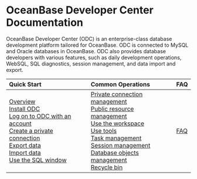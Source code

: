 OceanBase Developer Center Documentation
=========================
OceanBase Developer Center (ODC) is an enterprise-class database development platform tailored for OceanBase. ODC is connected to MySQL and Oracle databases in OceanBase. ODC also provides database developers with various features, such as daily development operations, WebSQL, SQL diagnostics, session management, and data import and export.

|         Quick Start         | Common Operations |FAQ|
|:-----------------------|:---------|:---------|
|    [Overview](3.quickstart/1.quickstart-overview.md)  <br> [Install ODC](3.quickstart/2.install-odc.md) <br> [Log on to ODC with an account](3.quickstart/3.quickstart-log-on-to-odc.md)<br> [Create a private connection](3.quickstart/4.quickstart-create-a-personal-connection.md) <br> [Export data](4.tutorials/3.export-data.md) <br> [Import data](4.tutorials/4.tutorials-import.md)<br> [Use the SQL window](5.web-odc-user-guide/5.web-odc-use-workspace/2.web-odc-sql-window.md)| [Private connection management](5.web-odc-user-guide/5.web-odc-user-guide/3.web-odc-connect-database/2.web-odc-manage-connections.md) <br>[Public resource management](5.web-odc-user-guide/4.web-odc-public-resource-management/3.web-odc-resource-management/1.web-odc-manage-public-connection.md)<br> [Use the workspace](5.web-odc-user-guide/5.web-odc-use-workspace/1.web-odc-use-workspace-overview.md) <br>[Use tools](5.web-odc-user-guide/6.web-odc-use-tools/1.web-odc-data-export-and-import/1.web-odc-data-export-and-import-overview.md) <br>[Task management](5.web-odc-user-guide/8.web-odc-task-management/1.web-odc-task-management-overview.md)<br>[Session management](5.web-odc-user-guide/9.web-odc-session-management.md)<br>[Database objects management](5.web-odc-user-guide/10.web-odc-database-objects/1.web-odc-table-objects/1.web-odc-table-objects-overview.md)<br>[Recycle bin](5.web-odc-user-guide/7.web-odc-recycle-bin.md) |[FAQ](9.fag)   |